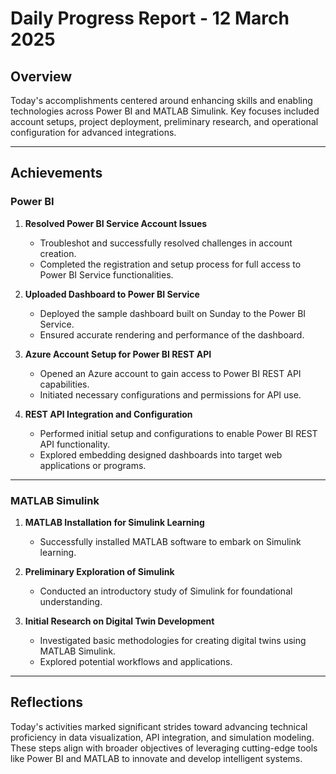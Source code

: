 # Daily Progress Report - 12 March 2025

## Overview
Today's accomplishments centered around enhancing skills and enabling technologies across Power BI and MATLAB Simulink. Key focuses included account setups, project deployment, preliminary research, and operational configuration for advanced integrations.

---

## Achievements

### Power BI
1. **Resolved Power BI Service Account Issues**  
   - Troubleshot and successfully resolved challenges in account creation.
   - Completed the registration and setup process for full access to Power BI Service functionalities.

2. **Uploaded Dashboard to Power BI Service**  
   - Deployed the sample dashboard built on Sunday to the Power BI Service.
   - Ensured accurate rendering and performance of the dashboard.

3. **Azure Account Setup for Power BI REST API**  
   - Opened an Azure account to gain access to Power BI REST API capabilities.
   - Initiated necessary configurations and permissions for API use.

4. **REST API Integration and Configuration**  
   - Performed initial setup and configurations to enable Power BI REST API functionality.
   - Explored embedding designed dashboards into target web applications or programs.

---

### MATLAB Simulink
1. **MATLAB Installation for Simulink Learning**  
   - Successfully installed MATLAB software to embark on Simulink learning.

2. **Preliminary Exploration of Simulink**  
   - Conducted an introductory study of Simulink for foundational understanding.

3. **Initial Research on Digital Twin Development**  
   - Investigated basic methodologies for creating digital twins using MATLAB Simulink.
   - Explored potential workflows and applications.

---

## Reflections
Today's activities marked significant strides toward advancing technical proficiency in data visualization, API integration, and simulation modeling. These steps align with broader objectives of leveraging cutting-edge tools like Power BI and MATLAB to innovate and develop intelligent systems.